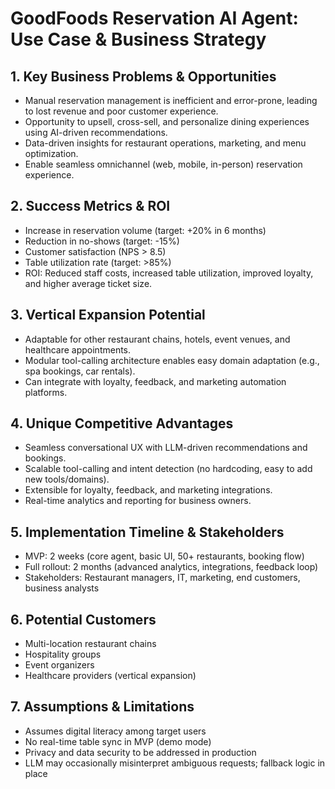 # GoodFoods Reservation AI Agent: Use Case & Business Strategy

## 1. Key Business Problems & Opportunities
- Manual reservation management is inefficient and error-prone, leading to lost revenue and poor customer experience.
- Opportunity to upsell, cross-sell, and personalize dining experiences using AI-driven recommendations.
- Data-driven insights for restaurant operations, marketing, and menu optimization.
- Enable seamless omnichannel (web, mobile, in-person) reservation experience.

## 2. Success Metrics & ROI
- Increase in reservation volume (target: +20% in 6 months)
- Reduction in no-shows (target: -15%)
- Customer satisfaction (NPS > 8.5)
- Table utilization rate (target: >85%)
- ROI: Reduced staff costs, increased table utilization, improved loyalty, and higher average ticket size.

## 3. Vertical Expansion Potential
- Adaptable for other restaurant chains, hotels, event venues, and healthcare appointments.
- Modular tool-calling architecture enables easy domain adaptation (e.g., spa bookings, car rentals).
- Can integrate with loyalty, feedback, and marketing automation platforms.

## 4. Unique Competitive Advantages
- Seamless conversational UX with LLM-driven recommendations and bookings.
- Scalable tool-calling and intent detection (no hardcoding, easy to add new tools/domains).
- Extensible for loyalty, feedback, and marketing integrations.
- Real-time analytics and reporting for business owners.

## 5. Implementation Timeline & Stakeholders
- MVP: 2 weeks (core agent, basic UI, 50+ restaurants, booking flow)
- Full rollout: 2 months (advanced analytics, integrations, feedback loop)
- Stakeholders: Restaurant managers, IT, marketing, end customers, business analysts

## 6. Potential Customers
- Multi-location restaurant chains
- Hospitality groups
- Event organizers
- Healthcare providers (vertical expansion)

## 7. Assumptions & Limitations
- Assumes digital literacy among target users
- No real-time table sync in MVP (demo mode)
- Privacy and data security to be addressed in production
- LLM may occasionally misinterpret ambiguous requests; fallback logic in place
